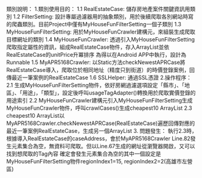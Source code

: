 類別說明：
1.類別使用目的：
  1.1 RealEstateCase: 儲存房地產案件關鍵資訊用類別
  1.2 FilterSetting: 設計專屬過濾器用的抽象類別，用於後續爬取各別網站時寫的爬蟲類別。目前Project中僅有MyHouseFunFilterSetting一個子類別
  1.3 MyHouseFunFilterSetting: 用於MyHouseFunCrawler建構元，來組裝生成爬取目標網址的類別
  1.4 MyHouseFunCrawler: 透過引入MyHouseFunFilterSetting爬取指定屬性的資訊，組成RealEstateCase物件，存入ArrayList<RealEstateCase>並依RealEstateCase的unitPrice升冪排序
      為得以在Android APP中執行，設計為Runnable
  1.5 MyAPR5168Crawler: 以Static方法checkNewestAPRCase將RealEstateCase導入，爬取位於相同地址（精度只到街道）的時價登錄案例，回傳最近一筆案例的RealEstateCase
  1.6 SSLHelper: 通過SSL憑證
2.操作程序：
  2.1 生成MyHouseFunFilterSetting物件，依好房網過濾選項設定「縣市」、「地區」、「用途」，「類型」，設定後呼叫usageTagAdapter()轉換用於爬取實價登錄的用途索引
  2.2 MyHouseFunCrawler建構元引入MyHouseFunFilterSetting生成MyHouseFunCrawler物件，呼叫crawlCases()生成cheapest10 ArrayList<RealEstateCase>
  2.3 cheapest10 ArrayList<RealEstateCase>以MyAPR5168Crawler.checkNewestAPRCase(RealEstateCase)遍歷回傳對應的最近一筆案例RealEstateCase，生成另一個ArrayList<RealEstateCase>
3. 問題發生：
  執行2.3時，根據導入RealEstateCase的caseAddress，會於MyAPR5168Crawler Line.82發生元素集合為空，無資料可爬取。但以Line.67生成的網址從瀏覽器開啟，又可以找到想爬取的Tag內容
  確定會發生元素集合為空的其中一個設定是MyHouseFunFilterSetting物件regionIndex1=15, regionIndex2=2(高雄市左營區) 

